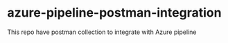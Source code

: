 # azure-pipeline-postman-integration
This repo have postman collection to integrate with Azure pipeline
